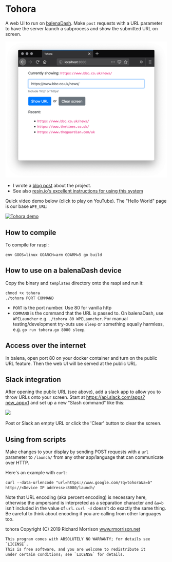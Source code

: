 # Tohora

A web UI to run on [balenaDash](https://www.balena.io/blog/make-a-web-frame-with-raspberry-pi-in-30-minutes/).  Make `post` requests with a URL parameter to have the server launch a subprocess and show the submitted URL on screen.

<img src="screenshots/web-ui.png" width="711" />

* I wrote a [blog post](https://www.rmorrison.net/mnemozzyne/2019/03/07/tohora-instant-control-balenadash/) about the project.
* See also [resin.io's excellent instructions for using this system](https://www.balena.io/blog/control-your-balenadash-display-with-a-web-browser-http-api/)

Quick video demo below (click to play on YouTube).  The "Hello World" page is our base `WPE_URL`:


[![Tohora demo](https://img.youtube.com/vi/UPdwW90czG4/0.jpg)](https://www.youtube.com/watch?v=UPdwW90czG4)

## How to compile

To compile for raspi:

```
env GOOS=linux GOARCH=arm GOARM=5 go build
```

## How to use on a balenaDash device

Copy the binary and `templates` directory onto the raspi and run it:

```
chmod +x tohora
./tohora PORT COMMAND
```

* `PORT` is the port number.  Use 80 for vanilla http
* `COMMAND` is the command that the URL is passed to.  On balenaDash, use `WPELauncher` e.g. `./tohora 80 WPELauncher`.  For manual testing/development try-outs use `sleep` or something equally harmless, e.g. `go run tohora.go 8000 sleep`.

## Access over the internet

In balena, open port 80 on your docker container and turn on the public URL feature.  Then the web UI will be served at the public URL.

## Slack integration

After opening the public URL (see above), add a slack app to allow you to throw URLs onto your screen.  Start at https://api.slack.com/apps?new_app=1 and set up a new "Slash command" like this:

<img src="screenshots/slack-howto.png" width="631" />

Post or Slack an empty URL or click the 'Clear' button to clear the screen.

## Using from scripts

Make changes to your display by sending POST requests with a `url` parameter to `/launch/` from any other app/language that can communicate over HTTP.

Here's an example with `curl`:

```
curl --data-urlencode "url=https://www.google.com/?q=tohora&a=b" http://<Device IP address>:8080/launch/
```

Note that URL encoding (aka percent encoding) is necessary here, otherwise the ampersand is interpreted as a separation character and `&a=b` isn't included in the value of `url`.  `curl -d` doesn't do exactly the same thing.  Be careful to think about encoding if you are calling from other languages too. 




tohora Copyright (C) 2019 Richard Morrison www.rmorrison.net

    This program comes with ABSOLUTELY NO WARRANTY; for details see `LICENSE`.
    This is free software, and you are welcome to redistribute it
    under certain conditions; see `LICENSE` for details.
